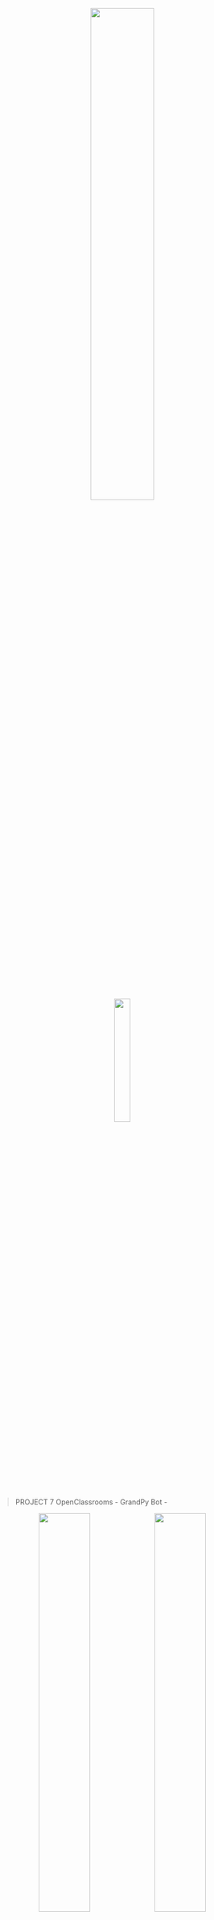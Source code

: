 <p align="center">
    <img width=50% src="https://github.com/sylrie/P7_GrandPy/blob/master/img/P7_logo.png">
</p>
<p align="center">
    <img width=25% src="https://github.com/sylrie/P7_GrandPy/blob/master/img/logo.png">
</p>


> PROJECT 7 OpenClassrooms - GrandPy Bot -
<p align="center">
    <img width=45% src="https://github.com/sylrie/P7_GrandPy/blob/master/img/screenshot1.png">
    <img width=45% src="https://github.com/sylrie/P7_GrandPy/blob/master/img/screenshot2.png">
</p>

## FEATURES
<p>* text</p>
<p>* text</p>
<p>* text</p>

## REQUIREMENTS
<p>* text</p>
<p>* text</p>
<p>* text</p>

